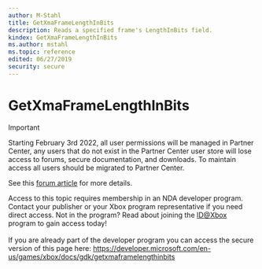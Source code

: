 ```yaml
---
author: M-Stahl
title: GetXmaFrameLengthInBits
description: Reads a specified frame's LengthInBits field.
kindex: GetXmaFrameLengthInBits
ms.author: mstahl
ms.topic: reference
edited: 06/27/2019
security: secure
---
```


# GetXmaFrameLengthInBits
> [!IMPORTANT]
> Starting February 3rd 2022, all user permissions will be managed in Partner Center, any users that do not exist in the Partner Center user store will lose access to forums, secure documentation, and downloads. To maintain access all users should be migrated to Partner Center. <p></p>See this <a href="https://forums.xboxlive.com/articles/132187/breaking-change-user-access-for-forums-secure-docu.html">forum article</a> for more details.  

 Access to this topic requires membership in an NDA developer program. Contact your publisher or your Xbox program representative if you need direct access. Not in the program? Read about joining the <a href="https://www.xbox.com/Developers/id">ID@Xbox</a> program to gain access today!  <br/><br/>If you are already part of the developer program you can access the secure version of this page here: <a target="_blank" href="https://developer.microsoft.com/en-us/games/xbox/docs/gdk/getxmaframelengthinbits">https://developer.microsoft.com/en-us/games/xbox/docs/gdk/getxmaframelengthinbits</a>